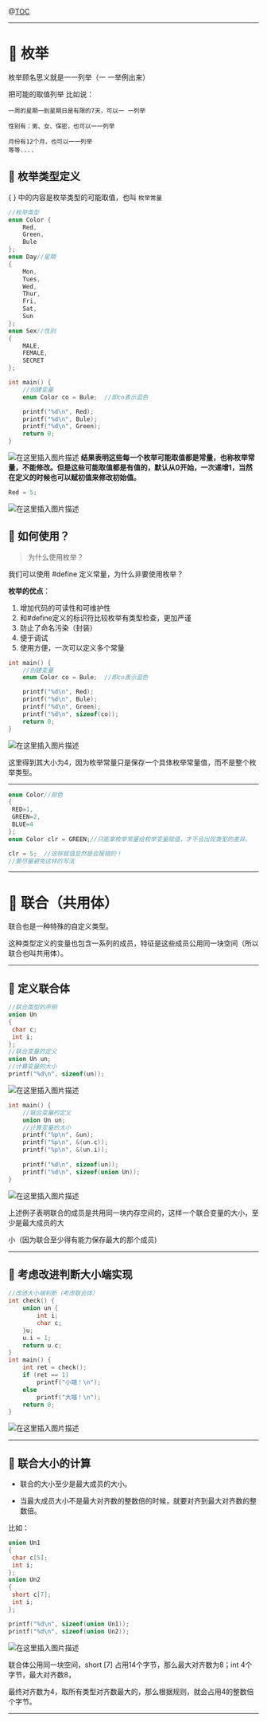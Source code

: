 ﻿

@[TOC](目录)

---

# 📝 枚举
枚举顾名思义就是一一列举（一 一举例出来）

把可能的取值列举
比如说：

	一周的星期一到星期日是有限的7天，可以一 一列举
	
	性别有：男、女、保密，也可以一一列举

	月份有12个月，也可以一一列举
	等等....

## 🌟 枚举类型定义

 { } 中的内容是枚举类型的可能取值，也叫 `枚举常量`
 
```c
//枚举类型
enum Color {
	Red,
	Green,
	Bule
};
enum Day//星期
{
	Mon,
	Tues,
	Wed,
	Thur,
	Fri,
	Sat,
	Sun
};
enum Sex//性别
{
	MALE,
	FEMALE,
	SECRET
};
```

```c
int main() {
	//创建变量
	enum Color co = Bule;  //即co表示蓝色

	printf("%d\n", Red);
	printf("%d\n", Bule);
	printf("%d\n", Green);
	return 0;
}
```
![在这里插入图片描述](https://img-blog.csdnimg.cn/30730b4edd6b46e1b386e8f3a3c27a8d.png)
**结果表明这些每一个枚举可能取值都是常量，也称枚举常量，不能修改。但是这些可能取值都是有值的，默认从0开始，一次递增1，当然在定义的时候也可以赋初值来修改初始值。**

```c
Red = 5;
```

![在这里插入图片描述](https://img-blog.csdnimg.cn/0663bca7686f4853bfcd616c6a5b9614.png)

## 🌟 如何使用？

>为什么使用枚举？

我们可以使用 #define 定义常量，为什么非要使用枚举？


**枚举的优点**：

1. 增加代码的可读性和可维护性
2. 和#define定义的标识符比较枚举有类型检查，更加严谨
3. 防止了命名污染（封装）
4. 便于调试
5. 使用方便，一次可以定义多个常量

```c
int main() {
	//创建变量
	enum Color co = Bule;  //即co表示蓝色

	printf("%d\n", Red);
	printf("%d\n", Bule);
	printf("%d\n", Green);
	printf("%d\n", sizeof(co));
	return 0;
}
```

![在这里插入图片描述](https://img-blog.csdnimg.cn/0e4770afb032429f915cfb0bddce8ddf.png)

这里得到其大小为4，因为枚举常量只是保存一个具体枚举常量值，而不是整个枚举类型。

---

```c
enum Color//颜色
{
 RED=1,
 GREEN=2,
 BLUE=4
};
enum Color clr = GREEN;//只能拿枚举常量给枚举变量赋值，才不会出现类型的差异。

clr = 5;  //这样赋值显然是会报错的！
//要尽量避免这样的写法
```

---

# 📝 联合（共用体）

联合也是一种特殊的自定义类型。

这种类型定义的变量也包含一系列的成员，特征是这些成员公用同一块空间（所以联合也叫共用体）。

---
## 🌟 定义联合体

```c
//联合类型的声明
union Un
{
 char c;
 int i;
};
//联合变量的定义
union Un un;
//计算变量的大小
printf("%d\n", sizeof(un));
```

![在这里插入图片描述](https://img-blog.csdnimg.cn/f80273b3e7ff4a8e92f85c61f4fc2923.png)

```c
int main() {
	//联合变量的定义
	union Un un;
	//计算变量的大小
	printf("%p\n", &un);
	printf("%p\n", &(un.c));
	printf("%p\n", &(un.i));
	
	printf("%d\n", sizeof(un));
	printf("%d\n", sizeof(union Un));
}
```

![在这里插入图片描述](https://img-blog.csdnimg.cn/d77319c120c6424fb9e3b6178d40bcfe.png)

上述例子表明联合的成员是共用同一块内存空间的，这样一个联合变量的大小，至少是最大成员的大

小（因为联合至少得有能力保存最大的那个成员)

---

## 🌟 考虑改进判断大小端实现

```c
//改进大小端判断（考虑联合体）
int check() {
	union un {
		int i;
		char c;
	}u;
	u.i = 1;
	return u.c;
}
int main() {
	int ret = check();
	if (ret == 1)
		printf("小端！\n");
	else
		printf("大端！\n");
	return 0;
}
```
![在这里插入图片描述](https://img-blog.csdnimg.cn/f673d7a699a64f14ba17cad5a0d88c1a.png)

---
## 🌟 联合大小的计算
- 联合的大小至少是最大成员的大小。

- 当最大成员大小不是最大对齐数的整数倍的时候，就要对齐到最大对齐数的整数倍。


比如：

```c
union Un1
{
 char c[5];
 int i;
};
union Un2
{
 short c[7];
 int i;
};

printf("%d\n", sizeof(union Un1));
printf("%d\n", sizeof(union Un2));
```
![在这里插入图片描述](https://img-blog.csdnimg.cn/8f518274ba2445bc9419ecd2b38450f1.png)

联合体公用同一块空间，short [7] 占用14个字节，那么最大对齐数为8；int 4个字节，最大对齐数8，

最终对齐数为4，取所有类型对齐数最大的，那么根据规则，就会占用4的整数倍个字节。

---


